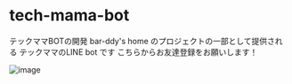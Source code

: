 # tech-mama-bot
テックママBOTの開発
bar-ddy's home のプロジェクトの一部として提供される テックママのLINE bot です
こちらからお友達登録をお願いします！

![image](https://user-images.githubusercontent.com/94016735/188055490-3ea611c3-db4d-4518-a06b-674b71506b9e.png)


